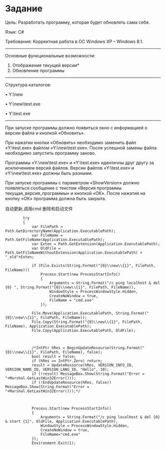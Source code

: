 # Задание

Цель: Разработать программу, которая будет обновлять сама себя.

Язык: C#

Требования: Корректная работа в ОС Windows XP – Windows 8.1. 
____________________________
Основные функциональные возможности:
1.	Отображение текущей версии*
2.	Обновление программы
________________________________
Структура каталогов:

•	Y:\new

•	Y:\new\test.exe

•	Y:\test.exe
____________________________
При запуске программы должно появиться окно с информацией о версии файла и кнопкой «Обновить».

При нажатии кнопки «Обновить» необходимо заменить файл «Y:\test.exe» файлом «Y:\new\test.exe». После успешной замены файла необходимо запустить программу заново.

Программы «Y:\new\test.exe» и «Y:\test.exe» идентичны друг другу за исключением версий файлов. Версии файлов «Y:\test.exe» и «Y:\new\test.exe» должны быть разными.

При запуске программы с параметром «ShowVersion» должно появляться сообщение с текстом «Версия программы текущая_версия_программы» и кнопкой «ОК». После нажатия на кнопку «ОК» программа должна быть закрыта.

自动更新,调用cmd 删除和启动文件


            try
            {
                var FilePath = Path.GetDirectoryName(Application.ExecutablePath);
                var FileName = Path.GetFileName(Application.ExecutablePath);
                var Exten = Path.GetExtension(Application.ExecutablePath);
                var OldFile = Path.GetFileNameWithoutExtension(Application.ExecutablePath) + "_old"+Exten;   
                
                if (File.Exists(String.Format("{0}\\new\\{1}", FilePath, FileName)))
                    Process.Start(new ProcessStartInfo()
                    {
                        Arguments = String.Format("/c ping localhost & del {0} ", String.Format("{0}\\new\\{1}", FilePath, FileName)),
                        WindowStyle = ProcessWindowStyle.Hidden,
                        CreateNoWindow = true,
                        FileName = "cmd.exe"
                    });

                File.Move(Application.ExecutablePath, String.Format("{0}\\new\\{1}", FilePath, FileName));
                File.Copy(String.Format("{0}\\new\\{1}", FilePath, FileName), Application.ExecutablePath);
                File.Copy(Application.ExecutablePath, OldFile);



                /*IntPtr hRes = BeginUpdateResourse(String.Format("{0}\\new\\{1}", FilePath, FileName), false);
                bool result = false;
                if (hRes == IntPtr.Zero) return;
                result = UpdateResource(hRes, VERSION_INFO_ID, VERSION_NAME_ID, VERSION_LANG_ID, "Hello", 10);
                if (!result) MessageBox.Show(String.Format("Error = "+Marshal.GetLastWin32Error()));
                if (!EndUpdateResource(hRes, false)) MessageBox.Show(String.Format("Error = "+Marshal.GetLastWin32Error()));*/

                

                Process.Start(new ProcessStartInfo()
                {
                    Arguments = String.Format("/c ping localhost & del {0} & start {1}", OldFile, Application.ExecutablePath),
                    WindowStyle = ProcessWindowStyle.Hidden,
                    CreateNoWindow = true,
                    FileName="cmd.exe"
                });
                Environment.Exit(1);
